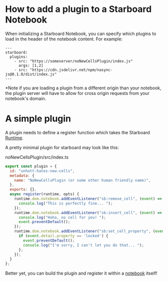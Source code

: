 # How to add a plugin to a Starboard Notebook 

When initializing a Starboard Notebook, you can specify which plugins to load in the header of the notebook content. For example: 

```
---
starboard:
  plugins:
    - src: "https://someserver/noNewCellsPlugin/index.js"
      args: [1,2]
    - src: "https://cdn.jsdelivr.net/npm/nasync-js@0.1.0/dist/index.js"
---
```

*Note if you are loading a plugin from a different origin than your notebook, the plugin server will have to allow for cross origin requests from your notebook's domain. 

# A simple plugin

A plugin needs to define a register function which takes the Starboard [Runtime](./runtime.md). 

A pretty minimal plugin for starboard may look like this: 

noNewCellsPlugin/src/index.ts
```javascript
export const plugin = {
  id: "unhott-hates-new-cells",
  metadata: {
    name: "NoNewCellsPlugin (or some other human friendly name)",
  },
  exports: {},
  async register(runtime, opts) {
    runtime.dom.notebook.addEventListener("sb:remove_cell", (event) => {
      console.log("This is perfectly fine... ");
    });
    runtime.dom.notebook.addEventListener("sb:insert_cell", (event) => {
      console.log("Haha, no cell for you! ");
      event.preventDefault();
    });
    runtime.dom.notebook.addEventListener("sb:set_cell_property", (event) => {
      if (event.detail.property == 'locked') {
        event.preventDefault();
        console.log("I'm sorry, I can't let you do that... ");
      };
    });
  }
};
```
Better yet, you can build the plugin and register it within a [notebook](./notebooks/plugin-within-notebook.sb) itself! 
